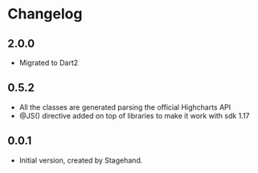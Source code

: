 # Changelog

## 2.0.0

* Migrated to Dart2

## 0.5.2
* All the classes are generated parsing the official Highcharts API
* @JS() directive added on top of libraries to make it work with sdk 1.17

## 0.0.1

* Initial version, created by Stagehand.
